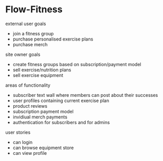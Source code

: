 # Flow-Fitness


external user goals
* join a fitness group
* purchase personalised exercise plans
* purchase merch

site owner goals
* create fitness groups based on subscription/payment model
* sell exercise/nutrition plans
* sell exercise equipment

areas of functionality
* subscriber text wall where members can post about their successes
* user profiles containing current exercise plan
* product reviews
* subscription payment model
* invidiual merch payments
* authentication for subscribers and for admins

user stories
* can login
* can browse equipment store
* can view profile
